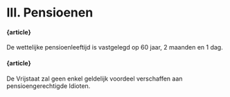# III. Pensioenen

#### {article}
De wettelijke pensioenleeftijd is vastgelegd op 60 jaar, 2 maanden en 1 dag.

#### {article}
De Vrijstaat zal geen enkel geldelijk voordeel verschaffen aan pensioengerechtigde Idioten.